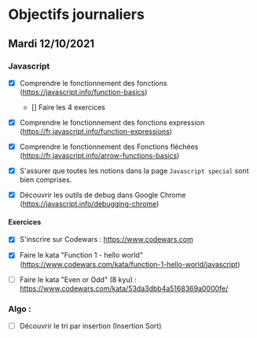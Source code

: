 # Objectifs journaliers

## Mardi 12/10/2021

### Javascript

* [X] Comprendre le fonctionnement des fonctions (https://javascript.info/function-basics)
    * [] Faire les 4 exercices
* [X] Comprendre le fonctionnement des fonctions expression (https://fr.javascript.info/function-expressions)
* [X] Comprendre le fonctionnement des Fonctions fléchées (https://fr.javascript.info/arrow-functions-basics)
* [X] S'assurer que toutes les notions dans la page `Javascript special` sont bien comprises.
* [X] Découvrir les outils de debug dans Google Chrome (https://javascript.info/debugging-chrome)


#### Exercices

* [X] S'inscrire sur Codewars : https://www.codewars.com
* [X] Faire le kata "Function 1 - hello world" (https://www.codewars.com/kata/function-1-hello-world/javascript)
* [ ] Faire le kata "Even or Odd" (8 kyu) : https://www.codewars.com/kata/53da3dbb4a5168369a0000fe/



### Algo : 

* [ ] Découvrir le tri par insertion (Insertion Sort)
